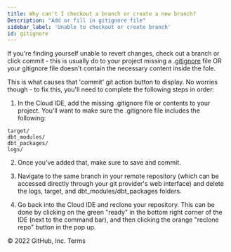 ```yaml
---
title: Why can't I checkout a branch or create a new branch?
Description: "Add or fill in gitignore file"
sidebar_label: 'Unable to checkout or create branch'
id: gitignore
---
```


If you're finding yourself unable to revert changes, check out a branch or click commit - this is usually do to your project missing a .[gitignore](https://github.com/fishtown-analytics/dbt-starter-project/blob/master/.gitignore) file OR your gitignore file doesn't contain the necessary content inside the fole. 

This is what causes that 'commit' git action button to display. No worries though - to fix this, you'll need to complete the following steps in order:

1. In the Cloud IDE, add the missing .gitignore file or contents to your project. You'll want to make sure the .gitignore file includes the following:

```
target/
dbt_modules/
dbt_packages/
logs/
```

2. Once you've added that, make sure to save and commit.

3. Navigate to the same branch in your remote repository (which can be accessed directly through your git provider's web interface) and delete the logs, target, and dbt_modules/dbt_packages folders.

4. Go back into the Cloud IDE and reclone your repository. This can be done by clicking on the green "ready" in the bottom right corner of the IDE (next to the command bar), and then clicking the orange "reclone repo" button in the pop up.

© 2022 GitHub, Inc.
Terms
